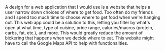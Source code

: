A design for a web application that I would use is a website that helps a user narrow down choices of where to get food. Too often do my friends and I spend too much time to choose where to get food when we're hanging out.
This web app could be a solution to this, letting you filter by what's open at what time, type of cuisine, price range, calories/macros (protein, carbs, fat, etc.), and more. This would greatly reduce the amount of bickering
that happens when we decide where to eat. This website might have to call the Google Maps API to help with functionalities.
